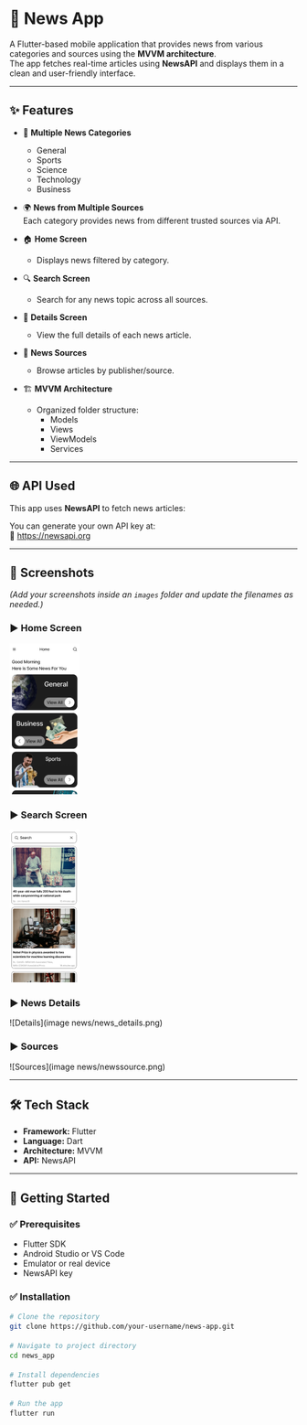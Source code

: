 # 📰 News App

A Flutter-based mobile application that provides news from various categories and sources using the **MVVM architecture**.  
The app fetches real-time articles using **NewsAPI** and displays them in a clean and user-friendly interface.

---

## ✨ Features

- 📌 **Multiple News Categories**
  - General  
  - Sports  
  - Science  
  - Technology  
  - Business  

- 🌍 **News from Multiple Sources**  
  Each category provides news from different trusted sources via API.

- 🏠 **Home Screen**
  - Displays news filtered by category.

- 🔍 **Search Screen**
  - Search for any news topic across all sources.

- 📄 **Details Screen**
  - View the full details of each news article.

- 📰 **News Sources**
  - Browse articles by publisher/source.

- 🏗️ **MVVM Architecture**
  - Organized folder structure:
    - Models  
    - Views  
    - ViewModels  
    - Services  

---

## 🌐 API Used

This app uses **NewsAPI** to fetch news articles:


You can generate your own API key at:  
🔗 https://newsapi.org

---

## 📸 Screenshots

*(Add your screenshots inside an `images` folder and update the filenames as needed.)*

### ▶️ Home Screen
![Home](image_news/homescreen.png)

### ▶️ Search Screen
![Search](image_news/search.png)

### ▶️ News Details
![Details](image news/news_details.png)

### ▶️ Sources
![Sources](image news/newssource.png)

---

## 🛠️ Tech Stack

- **Framework:** Flutter  
- **Language:** Dart  
- **Architecture:** MVVM  
- **API:** NewsAPI  

---

## 🚀 Getting Started

### ✅ Prerequisites

- Flutter SDK  
- Android Studio or VS Code  
- Emulator or real device  
- NewsAPI key  

### ✅ Installation

```bash
# Clone the repository
git clone https://github.com/your-username/news-app.git

# Navigate to project directory
cd news_app

# Install dependencies
flutter pub get

# Run the app
flutter run
